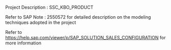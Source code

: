Project Description : SSC_KBO_PRODUCT

Refer to SAP Note : 2550572 for detailed description on the modeling techniques adopted in the project

Refer to https://help.sap.com/viewer/p/SAP_SOLUTION_SALES_CONFIGURATION for more information 